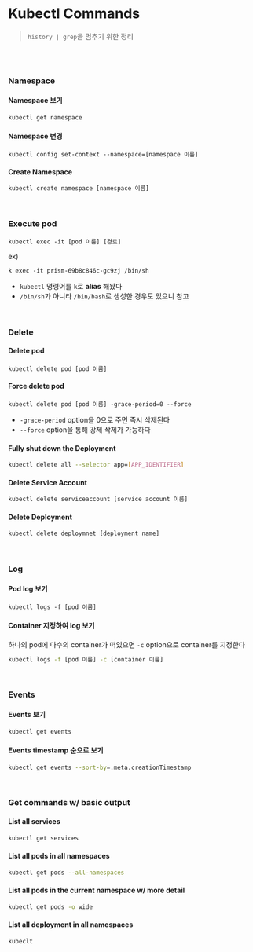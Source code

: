 # Kubectl Commands

> `history | grep`을 멈추기 위한 정리

<br>

<br>

### Namespace

#### Namespace 보기

```shell
kubectl get namespace
```

#### Namespace 변경

```shell
kubectl config set-context --namespace=[namespace 이름]
```

#### Create Namespace

```sh
kubectl create namespace [namespace 이름]
```

<br>

### Execute pod

```shell
kubectl exec -it [pod 이름] [경로]
```

ex)

```shell
k exec -it prism-69b8c846c-gc9zj /bin/sh
```

- `kubectl` 명령어를 `k`로 **alias** 해놨다
- `/bin/sh`가 아니라 `/bin/bash`로 생성한 경우도 있으니 참고

<br>

### Delete 

#### Delete pod

```shell
kubectl delete pod [pod 이름]
```

#### Force delete pod

```shell
kubectl delete pod [pod 이름] -grace-period=0 --force
```

- `-grace-period` option을 0으로 주면 즉시 삭제된다
- `--force` option을 통해 강제 삭제가 가능하다

#### Fully shut down the Deployment

```sh
kubectl delete all --selector app=[APP_IDENTIFIER]
```

#### Delete Service Account

```sh
kubectl delete serviceaccount [service account 이름]
```

#### Delete Deployment

```sh
kubectl delete deploymnet [deployment name]
```



<br>

### Log

#### Pod log 보기

```shell
kubectl logs -f [pod 이름]
```

#### Container 지정하여 log 보기

하나의 pod에 다수의 container가 떠있으면 `-c` option으로 container를 지정한다

```sh
kubectl logs -f [pod 이름] -c [container 이름]
```

<br>

### Events

#### Events 보기

```sh
kubectl get events
```

#### Events timestamp 순으로 보기

```sh
kubectl get events --sort-by=.meta.creationTimestamp
```

<br>

### Get commands w/ basic output

#### List all services

```sh
kubectl get services
```

#### List all pods in all namespaces

```sh
kubectl get pods --all-namespaces
```

#### List all pods in the current namespace w/ more detail

```sh
kubectl get pods -o wide
```

#### List all deployment in all namespaces

```
kubeclt
```


